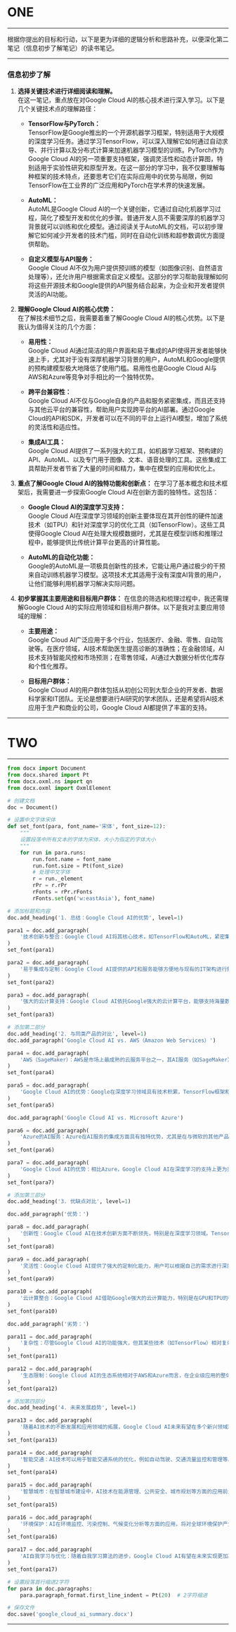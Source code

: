 # ONE 

---

根据你提出的目标和行动，以下是更为详细的逻辑分析和思路补充，以便深化第二笔记（信息初步了解笔记）的读书笔记。

---

### **信息初步了解**  

  
1. **选择关键技术进行详细阅读和理解。**  
   在这一笔记，重点放在对Google Cloud AI的核心技术进行深入学习。以下是几个关键技术点的理解路径：

   - **TensorFlow与PyTorch：**  
     TensorFlow是Google推出的一个开源机器学习框架，特别适用于大规模的深度学习任务。通过学习TensorFlow，可以深入理解它如何通过自动求导、并行计算以及分布式计算来加速机器学习模型的训练。PyTorch作为Google Cloud AI的另一项重要支持框架，强调灵活性和动态计算图，特别适用于实验性研究和原型开发。在这一部分的学习中，我不仅要理解每种框架的技术特点，还要思考它们在实际应用中的优势与局限，例如TensorFlow在工业界的广泛应用和PyTorch在学术界的快速发展。
   
   - **AutoML：**  
     AutoML是Google Cloud AI的一个关键创新，它通过自动化机器学习过程，简化了模型开发和优化的步骤。普通开发人员不需要深厚的机器学习背景就可以训练和优化模型。通过阅读关于AutoML的文档，可以初步理解它如何减少开发者的技术门槛，同时在自动化训练和超参数调优方面提供帮助。

   - **自定义模型与API服务：**  
     Google Cloud AI不仅为用户提供预训练的模型（如图像识别、自然语言处理等），还允许用户根据需求自定义模型。这部分的学习帮助我理解如何将这些开源技术和Google提供的API服务结合起来，为企业和开发者提供灵活的AI功能。

2. **理解Google Cloud AI的核心优势：**  
   在了解技术细节之后，我需要着重了解Google Cloud AI的核心优势。以下是我认为值得关注的几个方面：

   - **易用性：**  
     Google Cloud AI通过简洁的用户界面和易于集成的API使得开发者能够快速上手，尤其对于没有深厚机器学习背景的用户，AutoML和Google提供的预构建模型极大地降低了使用门槛。易用性也是Google Cloud AI与AWS和Azure等竞争对手相比的一个独特优势。

   - **跨平台兼容性：**  
     Google Cloud AI不仅与Google自身的产品和服务紧密集成，而且还支持与其他云平台的兼容性，帮助用户实现跨平台的AI部署。通过Google Cloud的API和SDK，开发者可以在不同的平台上运行AI模型，增加了系统的灵活性和适应性。

   - **集成AI工具：**  
     Google Cloud AI提供了一系列强大的工具，如机器学习框架、预构建的API、AutoML、以及专门用于图像、文本、语音处理的工具。这些集成工具帮助开发者节省了大量的时间和精力，集中在模型的应用和优化上。

3. **重点了解Google Cloud AI的独特功能和创新点：**
   在学习了基本概念和技术框架后，我需要进一步探索Google Cloud AI在创新方面的独特性。这包括：

   - **Google Cloud AI的深度学习支持：**  
     Google Cloud AI在深度学习领域的创新主要体现在其开创性的硬件加速技术（如TPU）和针对深度学习的优化工具（如TensorFlow）。这些工具使得Google Cloud AI在处理大规模数据时，尤其是在模型训练和推理过程中，能够提供比传统计算平台更高的计算性能。
   
   - **AutoML的自动化功能：**  
     Google的AutoML是一项极具创新性的技术，它能让用户通过极少的干预来自动训练机器学习模型。这项技术尤其适用于没有深度AI背景的用户，让他们能够利用机器学习解决实际问题。

4. **初步掌握其主要用途和目标用户群体：**
   在信息的筛选和梳理过程中，我还需理解Google Cloud AI的实际应用领域和目标用户群体。以下是我对主要应用领域的理解：

   - **主要用途：**  
     Google Cloud AI广泛应用于多个行业，包括医疗、金融、零售、自动驾驶等。在医疗领域，AI技术帮助医生提高诊断的准确性；在金融领域，AI技术支持智能风控和市场预测；在零售领域，AI通过大数据分析优化库存和个性化推荐。

   - **目标用户群体：**  
     Google Cloud AI的用户群体包括从初创公司到大型企业的开发者、数据科学家和IT团队。无论是想要进行AI研究的学术团队，还是希望将AI技术应用于生产和商业的公司，Google Cloud AI都提供了丰富的支持。

---

# TWO

---

```python
from docx import Document
from docx.shared import Pt
from docx.oxml.ns import qn
from docx.oxml import OxmlElement

# 创建文档
doc = Document()

# 设置中文字体宋体
def set_font(para, font_name='宋体', font_size=12):
    """
    设置段落中所有文本的字体为宋体，大小为指定的字体大小
    """
    for run in para.runs:
        run.font.name = font_name
        run.font.size = Pt(font_size)
        # 处理中文字体
        r = run._element
        rPr = r.rPr
        rFonts = rPr.rFonts
        rFonts.set(qn('w:eastAsia'), font_name)

# 添加标题和内容
doc.add_heading('1. 总结：Google Cloud AI的优势', level=1)

para1 = doc.add_paragraph(
    '技术创新与整合：Google Cloud AI将其核心技术，如TensorFlow和AutoML，紧密集成到云平台中，极大地简化了AI应用的开发过程。这些技术在深度学习和自动化机器学习（AutoML）方面具有重要的创新性。TensorFlow作为Google的主打深度学习框架，使得模型开发、训练、调优更加高效，特别是在图像识别、自然语言处理等领域表现突出。AutoML的出现，让开发者能够在没有深厚AI背景的情况下，通过自动化工具完成机器学习模型的开发，从而大大降低了技术门槛。'
)
set_font(para1)

para2 = doc.add_paragraph(
    '易于集成与定制：Google Cloud AI提供的API和服务能够方便地与现有的IT架构进行集成，支持企业根据自己的需求定制AI服务。这意味着，企业能够根据具体的业务场景灵活选择所需的功能模块，例如图像识别、语音转文字、自然语言处理等，不仅提升了工作效率，也优化了资源利用。'
)
set_font(para2)

para3 = doc.add_paragraph(
    '强大的云计算支持：Google Cloud AI依托Google强大的云计算平台，能够支持海量数据的存储和处理。在大数据和复杂的AI模型处理方面，Google Cloud AI通过TPU（Tensor Processing Unit）等硬件加速，使得模型训练和推理更加高效。Google的分布式计算架构和高效存储系统为大规模AI项目提供了坚实的技术支持。'
)
set_font(para3)

# 添加第二部分
doc.add_heading('2. 与同类产品的对比', level=1)
doc.add_paragraph('Google Cloud AI vs. AWS（Amazon Web Services）')

para4 = doc.add_paragraph(
    'AWS（SageMaker）：AWS是市场上最成熟的云服务平台之一，其AI服务（如SageMaker）提供了大量的预构建模型和工具，尤其适用于大规模的机器学习任务。AWS的优势在于其强大的企业级支持和广泛的行业应用，但Google Cloud AI在深度学习和自定义模型的开发方面更为出色，尤其是在TensorFlow和TPU方面的应用。AWS的AI解决方案虽然全面，但在深度学习任务的优化上，Google Cloud AI的技术在性能和效率上可能更具优势。'
)
set_font(para4)

para5 = doc.add_paragraph(
    'Google Cloud AI的优势：Google在深度学习领域具有技术积累，TensorFlow框架和TPU硬件加速使其在AI应用的复杂任务上具备显著优势。虽然AWS的AI服务在市场占有率和成熟度方面领先，但Google Cloud AI凭借其在深度学习领域的技术创新，如TPU的应用，在训练效率和大规模数据处理能力上有所超越。'
)
set_font(para5)

doc.add_paragraph('Google Cloud AI vs. Microsoft Azure')

para6 = doc.add_paragraph(
    'Azure的AI服务：Azure在AI服务的集成方面具有独特优势，尤其是在与微软的其他产品（如Office 365、Dynamics等）的结合上。Azure的AI服务提供了许多企业级工具，适合已有Azure生态系统的用户。不过，Azure更侧重于传统的机器学习方法，对于需要创新性深度学习的应用场景，Google Cloud AI可能提供更多灵活性。'
)
set_font(para6)

para7 = doc.add_paragraph(
    'Google Cloud AI的优势：相比Azure，Google Cloud AI在深度学习的支持上更为突出，尤其是在TensorFlow和AutoML等技术的运用上，具有明显的技术优势。Google Cloud AI支持更多开源框架，允许开发者更加灵活地使用不同的机器学习方法。在企业级应用集成方面，虽然Azure可能更具优势，但在技术创新和灵活性上，Google Cloud AI依然占据领先地位。'
)
set_font(para7)

# 添加第三部分
doc.add_heading('3. 优缺点对比', level=1)

doc.add_paragraph('优势：')

para8 = doc.add_paragraph(
    '创新性：Google Cloud AI在技术创新方面不断领先，特别是在深度学习领域。TensorFlow作为其核心框架，支持多种深度学习任务，提升了开发效率。AutoML作为其独特的自动化机器学习工具，使得没有AI背景的开发者也能轻松上手，降低了技术门槛。'
)
set_font(para8)

para9 = doc.add_paragraph(
    '灵活性：Google Cloud AI提供了强大的定制化能力，用户可以根据自己的需求进行深度定制。这包括自定义模型的训练、API集成以及大数据处理等功能，非常适合需要灵活调整AI应用的企业。'
)
set_font(para9)

para10 = doc.add_paragraph(
    '云计算整合：Google Cloud AI借助Google强大的云计算能力，特别是在GPU和TPU的硬件加速支持下，能够高效处理海量数据，提升AI任务的计算效率。这使得Google Cloud AI在大规模数据处理和深度学习任务中具有显著优势。'
)
set_font(para10)

doc.add_paragraph('劣势：')

para11 = doc.add_paragraph(
    '复杂性：尽管Google Cloud AI的功能强大，但其某些技术（如TensorFlow）相对复杂，尤其对没有深厚AI背景的开发者而言，需要较长的学习曲线。虽然AutoML在降低技术门槛方面起到了积极作用，但深入使用和优化TensorFlow等框架仍需较强的技术积累。'
)
set_font(para11)

para12 = doc.add_paragraph(
    '生态限制：Google Cloud AI的生态系统相对于AWS和Azure而言，在企业级应用的整体支持和社区资源方面有所不足。AWS和Azure不仅提供了更多的企业级解决方案，而且拥有庞大的技术支持和社区资源，Google Cloud AI虽然在技术创新方面领先，但在生态和支持方面相对较弱。'
)
set_font(para12)

# 添加第四部分
doc.add_heading('4. 未来发展趋势', level=1)

para13 = doc.add_paragraph(
    '随着AI技术的不断发展和应用领域的拓展，Google Cloud AI未来有望在多个新兴领域取得更大突破。特别是在以下领域，Google Cloud AI有着广泛的应用前景：'
)
set_font(para13)

para14 = doc.add_paragraph(
    '智能交通：AI技术可以用于智能交通系统的优化，例如自动驾驶、交通流量监控和管理等。Google Cloud AI通过深度学习模型在数据分析和预测方面的优势，将有助于推动这一领域的技术发展。'
)
set_font(para14)

para15 = doc.add_paragraph(
    '智慧城市：在智慧城市建设中，AI技术在能源管理、公共安全、城市规划等方面的应用前景广阔。Google Cloud AI的多模态分析和深度学习技术将是推动这一领域的关键。'
)
set_font(para15)

para16 = doc.add_paragraph(
    '环境保护：AI在环境监控、污染控制、气候变化分析等方面的应用，将对全球环境保护产生积极影响。Google Cloud AI能够为这些领域提供强大的数据处理和智能分析能力，推动绿色科技的发展。'
)
set_font(para16)

para17 = doc.add_paragraph(
    'AI自我学习与优化：随着自我学习算法的进步，Google Cloud AI有望在未来实现更加高效的自动化优化过程，尤其在深度学习和智能预测方面，推动AI技术的进一步发展。'
)
set_font(para17)

# 设置段落首行缩进2字符
for para in doc.paragraphs:
    para.paragraph_format.first_line_indent = Pt(20)  # 2字符缩进

# 保存文件
doc.save('google_cloud_ai_summary.docx')

```

---


